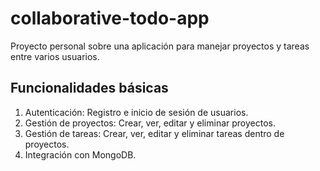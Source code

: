 # collaborative-todo-app
Proyecto personal sobre una aplicación para manejar proyectos y tareas entre varios usuarios.

## Funcionalidades básicas
1. Autenticación: Registro e inicio de sesión de usuarios.
2. Gestión de proyectos: Crear, ver, editar y eliminar proyectos.
3. Gestión de tareas: Crear, ver, editar y eliminar tareas dentro de proyectos.
4. Integración con MongoDB.


